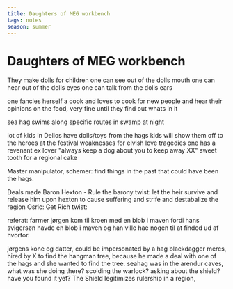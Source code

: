 ```yaml
---
title: Daughters of MEG workbench
tags: notes
season: summer
---
```

 
# Daughters of MEG workbench
They make dolls for children
one can see out of the dolls mouth
one can hear out of the dolls eyes
one can talk from the dolls ears

one fancies herself a cook and loves to cook for new people and hear their opinions on the food, very fine until they find out whats in it

sea hag swims along specific routes in swamp at night

lot of kids in Delios have dolls/toys from the hags
kids will show them off to the heroes at the festival
weaknesses for elvish love tragedies
one has a revenant ex lover
"always keep a dog about you to keep away XX"
sweet tooth for a regional cake

Master manipulator, schemer: find things in the past that could have been the hags.

Deals made 
Baron Hexton - Rule the barony
	twist: let the heir survive and release him upon hexton to cause suffering and strife and destabalize the region
Osric: Get Rich
	twist: 


referat:
farmer jørgen kom til kroen med en blob i maven fordi hans svigersøn havde en blob i maven og han ville hae nogen til at finded ud af hvorfor.

jørgens kone og datter, could be impersonated by a hag
blackdagger mercs, hired by X to find the hangman tree, because he made a deal with one of the hags and she wanted to find the tree.
seahag was in the arendur caves, what was she doing there?
	scolding the warlock?
	asking about the shield? have you found it yet?
	The Shield legitimizes rulership in a region, 
